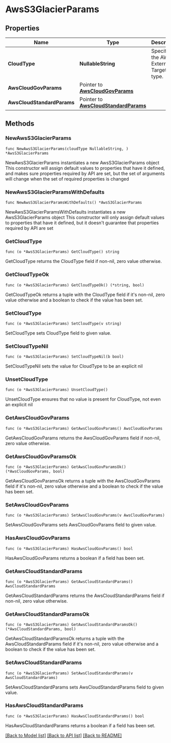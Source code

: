 # AwsS3GlacierParams

## Properties

Name | Type | Description | Notes
------------ | ------------- | ------------- | -------------
**CloudType** | **NullableString** | Specifies the AWS External Target type. | 
**AwsCloudGovParams** | Pointer to [**AwsCloudGovParams**](AwsCloudGovParams.md) |  | [optional] 
**AwsCloudStandardParams** | Pointer to [**AwsCloudStandardParams**](AwsCloudStandardParams.md) |  | [optional] 

## Methods

### NewAwsS3GlacierParams

`func NewAwsS3GlacierParams(cloudType NullableString, ) *AwsS3GlacierParams`

NewAwsS3GlacierParams instantiates a new AwsS3GlacierParams object
This constructor will assign default values to properties that have it defined,
and makes sure properties required by API are set, but the set of arguments
will change when the set of required properties is changed

### NewAwsS3GlacierParamsWithDefaults

`func NewAwsS3GlacierParamsWithDefaults() *AwsS3GlacierParams`

NewAwsS3GlacierParamsWithDefaults instantiates a new AwsS3GlacierParams object
This constructor will only assign default values to properties that have it defined,
but it doesn't guarantee that properties required by API are set

### GetCloudType

`func (o *AwsS3GlacierParams) GetCloudType() string`

GetCloudType returns the CloudType field if non-nil, zero value otherwise.

### GetCloudTypeOk

`func (o *AwsS3GlacierParams) GetCloudTypeOk() (*string, bool)`

GetCloudTypeOk returns a tuple with the CloudType field if it's non-nil, zero value otherwise
and a boolean to check if the value has been set.

### SetCloudType

`func (o *AwsS3GlacierParams) SetCloudType(v string)`

SetCloudType sets CloudType field to given value.


### SetCloudTypeNil

`func (o *AwsS3GlacierParams) SetCloudTypeNil(b bool)`

 SetCloudTypeNil sets the value for CloudType to be an explicit nil

### UnsetCloudType
`func (o *AwsS3GlacierParams) UnsetCloudType()`

UnsetCloudType ensures that no value is present for CloudType, not even an explicit nil
### GetAwsCloudGovParams

`func (o *AwsS3GlacierParams) GetAwsCloudGovParams() AwsCloudGovParams`

GetAwsCloudGovParams returns the AwsCloudGovParams field if non-nil, zero value otherwise.

### GetAwsCloudGovParamsOk

`func (o *AwsS3GlacierParams) GetAwsCloudGovParamsOk() (*AwsCloudGovParams, bool)`

GetAwsCloudGovParamsOk returns a tuple with the AwsCloudGovParams field if it's non-nil, zero value otherwise
and a boolean to check if the value has been set.

### SetAwsCloudGovParams

`func (o *AwsS3GlacierParams) SetAwsCloudGovParams(v AwsCloudGovParams)`

SetAwsCloudGovParams sets AwsCloudGovParams field to given value.

### HasAwsCloudGovParams

`func (o *AwsS3GlacierParams) HasAwsCloudGovParams() bool`

HasAwsCloudGovParams returns a boolean if a field has been set.

### GetAwsCloudStandardParams

`func (o *AwsS3GlacierParams) GetAwsCloudStandardParams() AwsCloudStandardParams`

GetAwsCloudStandardParams returns the AwsCloudStandardParams field if non-nil, zero value otherwise.

### GetAwsCloudStandardParamsOk

`func (o *AwsS3GlacierParams) GetAwsCloudStandardParamsOk() (*AwsCloudStandardParams, bool)`

GetAwsCloudStandardParamsOk returns a tuple with the AwsCloudStandardParams field if it's non-nil, zero value otherwise
and a boolean to check if the value has been set.

### SetAwsCloudStandardParams

`func (o *AwsS3GlacierParams) SetAwsCloudStandardParams(v AwsCloudStandardParams)`

SetAwsCloudStandardParams sets AwsCloudStandardParams field to given value.

### HasAwsCloudStandardParams

`func (o *AwsS3GlacierParams) HasAwsCloudStandardParams() bool`

HasAwsCloudStandardParams returns a boolean if a field has been set.


[[Back to Model list]](../README.md#documentation-for-models) [[Back to API list]](../README.md#documentation-for-api-endpoints) [[Back to README]](../README.md)


